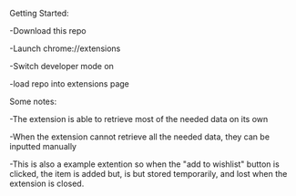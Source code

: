 Getting Started:

-Download this repo

-Launch chrome://extensions

-Switch developer mode on 

-load repo into extensions page 


Some notes: 

-The extension is able to retrieve most of the needed data on its own

-When the extension cannot retrieve all the needed data, they can be inputted manually

-This is also a example extention so when the "add to wishlist" button is clicked, the item is added but,
is but stored temporarily, and lost when the extension is closed.
